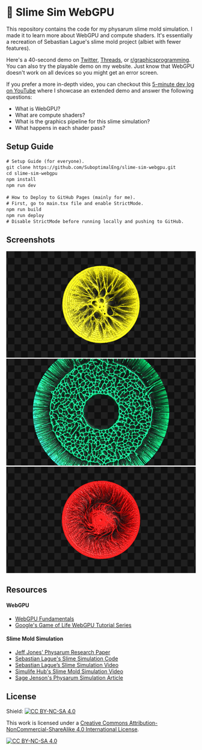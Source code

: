 # 🐌 Slime Sim WebGPU

This repository contains the code for my physarum slime mold simulation. I made
it to learn more about WebGPU and compute shaders. It's essentially a recreation
of Sebastian Lague's slime mold project (albiet with fewer features).

Here's a 40-second demo on
[Twitter](https://x.com/SuboptimalEng/status/1873425520106582229),
[Threads](https://www.threads.net/@suboptimaleng/post/DEK9UtZIX5n?hl=en), or
[r/graphicsprogramming](https://www.reddit.com/r/GraphicsProgramming/comments/1hp4kn2/webgpu_typescript_slime_mold_simulation/).
You can also try the playable demo on my website. Just know that WebGPU doesn't
work on all devices so you might get an error screen.

If you prefer a more in-depth video, you can checkout this [5-minute dev log on
YouTube](https://www.youtube.com/watch?v=nBqZOz7AF34) where I showcase an extended demo
and answer the following questions:

- What is WebGPU?
- What are compute shaders?
- What is the graphics pipeline for this slime simulation?
- What happens in each shader pass?

## Setup Guide

```
# Setup Guide (for everyone).
git clone https://github.com/SuboptimalEng/slime-sim-webgpu.git
cd slime-sim-webgpu
npm install
npm run dev

# How to Deploy to GitHub Pages (mainly for me).
# First, go to main.tsx file and enable StrictMode.
npm run build
npm run deploy
# Disable StrictMode before running locally and pushing to GitHub.
```

## Screenshots

<img src="/_screenshots/slime-mold-01.png">
<img src="/_screenshots/slime-mold-02.png">
<img src="/_screenshots/slime-mold-03.png">

## Resources

#### WebGPU

- [WebGPU Fundamentals](https://webgpufundamentals.org/)
- [Google's Game of Life WebGPU Tutorial Series](https://codelabs.developers.google.com/your-first-webgpu-app#0)

#### Slime Mold Simulation

- [Jeff Jones' Physarum Research Paper](https://uwe-repository.worktribe.com/output/980579)
- [Sebastian Lague's Slime Simulation Code](https://github.com/SebLague/Slime-Simulation)
- [Sebastian Lague’s Slime Simulation Video](https://www.youtube.com/watch?v=X-iSQQgOd1A)
- [Simulife Hub's Slime Mold Simulation Video](https://www.youtube.com/watch?v=qryINYcgO1s)
- [Sage Jenson's Physarum Simulation Article](https://cargocollective.com/sagejenson/physarum)

## License

Shield: [![CC BY-NC-SA 4.0][cc-by-nc-sa-shield]][cc-by-nc-sa]

This work is licensed under a
[Creative Commons Attribution-NonCommercial-ShareAlike 4.0 International License][cc-by-nc-sa].

[![CC BY-NC-SA 4.0][cc-by-nc-sa-image]][cc-by-nc-sa]

[cc-by-nc-sa]: http://creativecommons.org/licenses/by-nc-sa/4.0/
[cc-by-nc-sa-image]: https://licensebuttons.net/l/by-nc-sa/4.0/88x31.png
[cc-by-nc-sa-shield]: https://img.shields.io/badge/License-CC%20BY--NC--SA%204.0-lightgrey.svg
